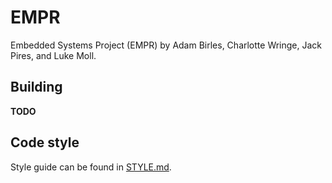 EMPR
===

Embedded Systems Project (EMPR) by Adam Birles, Charlotte Wringe, Jack Pires,
and Luke Moll.

## Building
**TODO**

## Code style
Style guide can be found in [STYLE.md](STYLE.md).
